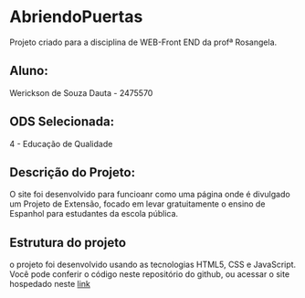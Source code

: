 # AbriendoPuertas
Projeto criado para a disciplina de WEB-Front END da profª Rosangela.

## Aluno:
Werickson de Souza Dauta - 2475570

## ODS Selecionada:
4 - Educação de Qualidade

## Descrição do Projeto:
O site foi desenvolvido para funcioanr como uma página onde é divulgado um Projeto de Extensão, focado em levar gratuitamente o ensino de Espanhol para estudantes da escola pública.

## Estrutura do projeto
o projeto foi desenvolvido usando as tecnologias HTML5, CSS e JavaScript. Você pode conferir o código neste repositório do github, ou acessar o site hospedado neste [link](https://abriendo-puertas.vercel.app)
